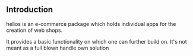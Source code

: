 Introduction
------------

helios is an e-commerce package which holds individual apps for the creation of
web shops.

It provides a basic functionality on which one can further build on. It's not
meant as a full blown handle own solution
